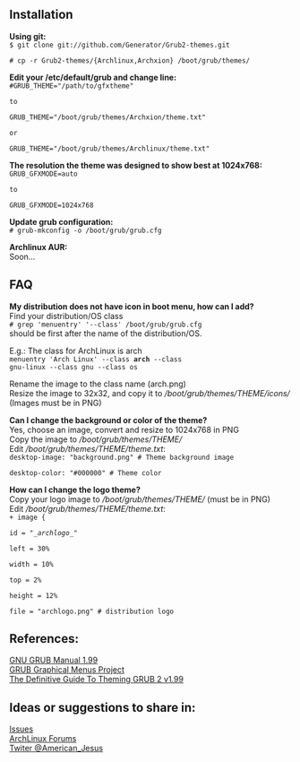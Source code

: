 ## Installation

**Using git:**  
<code>$ git clone git://github.com/Generator/Grub2-themes.git  
 \# cp -r Grub2-themes/{Archlinux,Archxion} /boot/grub/themes/</code>

**Edit your /etc/default/grub and change line:**  
<code>\#GRUB_THEME="/path/to/gfxtheme"  
to  
GRUB_THEME="/boot/grub/themes/Archxion/theme.txt"  
or  
GRUB_THEME="/boot/grub/themes/Archlinux/theme.txt"</code>

**The resolution the theme was designed to show best at 1024x768:**  
<code>GRUB_GFXMODE=auto  
to  
GRUB_GFXMODE=1024x768</code>  

**Update grub configuration:**  
<code>\# grub-mkconfig -o /boot/grub/grub.cfg</code>

**Archlinux AUR:**  
Soon...


## FAQ  

**My distribution does not have icon in boot menu, how can I add?**  
Find your distribution/OS class  
<code>\# grep 'menuentry' '--class' /boot/grub/grub.cfg</code>  
should be first after the name of the distribution/OS.  

E.g.: The class for ArchLinux is arch  
<code>menuentry 'Arch Linux' --class **arch** --class gnu-linux --class gnu --class os</code>  

Rename the image to the class name (arch.png)  
Resize the image to 32x32, and copy it to */boot/grub/themes/THEME/icons/*  
(Images must be in PNG)  

**Can I change the background or color of the theme?**  
Yes, choose an image, convert and resize to 1024x768 in PNG  
Copy the image to */boot/grub/themes/THEME/*  
Edit */boot/grub/themes/THEME/theme.txt*:  
<code>desktop-image: "background.png" # Theme background image  
desktop-color: "#000000" # Theme color</code>


**How can I change the logo theme?**  
Copy your logo image to */boot/grub/themes/THEME/* (must be in PNG)  
Edit */boot/grub/themes/THEME/theme.txt*:  
<code>\+ image {  
id = "\__archlogo__"  
left = 30%  
width = 10%  
top = 2%  
height = 12%  
file = "archlogo.png" \# distribution logo</code>  


## References: 
[GNU GRUB Manual 1.99](http://www.gnu.org/software/grub/manual/grub.html#Theme-file-format)  
[GRUB Graphical Menus Project](http://grub.gibibit.com/Theme_format)  
[The Definitive Guide To Theming GRUB 2 v1.99](https://docs.google.com/open?id=0B82343FTJphIbElHUGVac1hBZnc)  


## Ideas or suggestions to share in: 
[Issues](https://github.com/Generator/Grub2-themes/issues)  
[ArchLinux Forums](https://bbs.archlinux.org/viewtopic.php?id=141631)  
[Twiter @American_Jesus](https://twitter.com/American_Jesus)  

